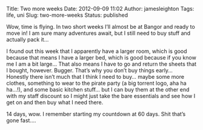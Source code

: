 Title: Two more weeks
Date: 2012-09-09 11:02
Author: jamesleighton
Tags: life, uni
Slug: two-more-weeks
Status: published

Wow, time is flying. In two short weeks I’ll almost be at Bangor and ready to move in! I am sure many adventures await, but I still need to buy stuff and actually pack it…

I found out this week that I apparently have a larger room, which is good because that means I have a larger bed, which is good because if you know me I am a bit large… That also means I have to go and return the sheets that I bought, however. Bugger. That’s why you don’t buy things early…  
Honestly there isn’t much that I think I need to buy… maybe some more clothes, something to wear to the pirate party (a big torrent logo, aha ha ha…!), and some basic kitchen stuff… but I can buy them at the other end with my staff discount so I might just take the bare essentials and see how I get on and then buy what I need there.

14 days, wow. I remember starting my countdown at 60 days. Shit that’s gone fast….
